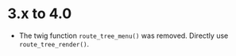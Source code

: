 3.x to 4.0
==========

*   The twig function `route_tree_menu()` was removed. Directly use `route_tree_render()`.
